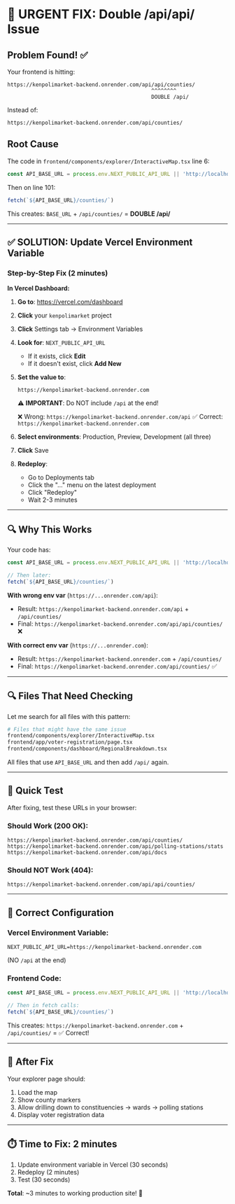 # 🚨 URGENT FIX: Double /api/api/ Issue

## Problem Found! ✅

Your frontend is hitting:
```
https://kenpolimarket-backend.onrender.com/api/api/counties/
                                              ^^^^^^^^
                                              DOUBLE /api/
```

Instead of:
```
https://kenpolimarket-backend.onrender.com/api/counties/
```

## Root Cause

The code in `frontend/components/explorer/InteractiveMap.tsx` line 6:
```typescript
const API_BASE_URL = process.env.NEXT_PUBLIC_API_URL || 'http://localhost:8001/api';
```

Then on line 101:
```typescript
fetch(`${API_BASE_URL}/counties/`)
```

This creates: `BASE_URL` + `/api/counties/` = **DOUBLE /api/**

---

## ✅ SOLUTION: Update Vercel Environment Variable

### Step-by-Step Fix (2 minutes)

**In Vercel Dashboard:**

1. **Go to**: https://vercel.com/dashboard

2. **Click** your `kenpolimarket` project

3. **Click** Settings tab → Environment Variables

4. **Look for**: `NEXT_PUBLIC_API_URL`
   - If it exists, click **Edit**
   - If it doesn't exist, click **Add New**

5. **Set the value to**:
   ```
   https://kenpolimarket-backend.onrender.com
   ```

   ⚠️ **IMPORTANT**: Do NOT include `/api` at the end!

   ❌ Wrong: `https://kenpolimarket-backend.onrender.com/api`
   ✅ Correct: `https://kenpolimarket-backend.onrender.com`

6. **Select environments**: Production, Preview, Development (all three)

7. **Click** Save

8. **Redeploy**:
   - Go to Deployments tab
   - Click the "..." menu on the latest deployment
   - Click "Redeploy"
   - Wait 2-3 minutes

---

## 🔍 Why This Works

Your code has:
```typescript
const API_BASE_URL = process.env.NEXT_PUBLIC_API_URL || 'http://localhost:8001/api';

// Then later:
fetch(`${API_BASE_URL}/counties/`)
```

**With wrong env var** (`https://...onrender.com/api`):
- Result: `https://kenpolimarket-backend.onrender.com/api` + `/api/counties/`
- Final: `https://kenpolimarket-backend.onrender.com/api/api/counties/` ❌

**With correct env var** (`https://...onrender.com`):
- Result: `https://kenpolimarket-backend.onrender.com` + `/api/counties/`
- Final: `https://kenpolimarket-backend.onrender.com/api/counties/` ✅

---

## 🔍 Files That Need Checking

Let me search for all files with this pattern:

```bash
# Files that might have the same issue
frontend/components/explorer/InteractiveMap.tsx
frontend/app/voter-registration/page.tsx
frontend/components/dashboard/RegionalBreakdown.tsx
```

All files that use `API_BASE_URL` and then add `/api/` again.

---

## 🎯 Quick Test

After fixing, test these URLs in your browser:

### Should Work (200 OK):
```
https://kenpolimarket-backend.onrender.com/api/counties/
https://kenpolimarket-backend.onrender.com/api/polling-stations/stats
https://kenpolimarket-backend.onrender.com/api/docs
```

### Should NOT Work (404):
```
https://kenpolimarket-backend.onrender.com/api/api/counties/
```

---

## 📝 Correct Configuration

### Vercel Environment Variable:
```
NEXT_PUBLIC_API_URL=https://kenpolimarket-backend.onrender.com
```
(NO `/api` at the end)

### Frontend Code:
```typescript
const API_BASE_URL = process.env.NEXT_PUBLIC_API_URL || 'http://localhost:8001';

// Then in fetch calls:
fetch(`${API_BASE_URL}/counties/`)
```

This creates: `https://kenpolimarket-backend.onrender.com` + `/api/counties/` = ✅ Correct!

---

## 🚀 After Fix

Your explorer page should:
1. Load the map
2. Show county markers
3. Allow drilling down to constituencies → wards → polling stations
4. Display voter registration data

---

## ⏱️ Time to Fix: 2 minutes

1. Update environment variable in Vercel (30 seconds)
2. Redeploy (2 minutes)
3. Test (30 seconds)

**Total**: ~3 minutes to working production site! 🎉

